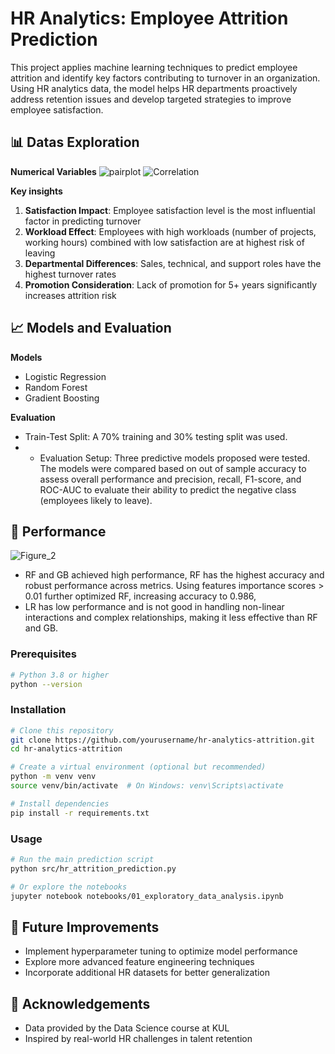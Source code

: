 # HR Analytics: Employee Attrition Prediction
This project applies machine learning techniques to predict employee attrition and identify key factors contributing to turnover in an organization. Using HR analytics data, the model helps HR departments proactively address retention issues and develop targeted strategies to improve employee satisfaction.

## 📊 Datas Exploration
  
**Numerical Variables**
![pairplot](https://github.com/user-attachments/assets/a6e1fc13-2c15-437e-a01f-de185c2ae001)
![Correlation](https://github.com/user-attachments/assets/92785fdc-f9e8-40f2-894d-f2da7fa86c55)

**Key insights**
1. **Satisfaction Impact**: Employee satisfaction level is the most influential factor in predicting turnover
2. **Workload Effect**: Employees with high workloads (number of projects, working hours) combined with low satisfaction are at highest risk of leaving
3. **Departmental Differences**: Sales, technical, and support roles have the highest turnover rates
4. **Promotion Consideration**: Lack of promotion for 5+ years significantly increases attrition risk

## 📈 Models and Evaluation
**Models**
- Logistic Regression
- Random Forest
- Gradient Boosting
  
**Evaluation**
- Train-Test Split: A 70% training and 30% testing split was used.
- - Evaluation Setup: Three predictive models proposed were tested. The models were compared based on out of sample accuracy to assess overall performance and precision, recall, F1-score, and ROC-AUC to evaluate their ability to predict the negative class (employees likely to leave). 

## 🚀 Performance
![Figure_2](https://github.com/user-attachments/assets/82402b2b-1873-47b5-91b8-874ac51e6f53)
-	RF and GB achieved high performance, RF has the highest accuracy and robust performance across metrics. Using features importance scores > 0.01 further optimized RF, increasing accuracy to 0.986,
-	LR has low performance and is not good in handling non-linear interactions and complex relationships, making it less effective than RF and GB.

### Prerequisites

```bash
# Python 3.8 or higher
python --version
```

### Installation

```bash
# Clone this repository
git clone https://github.com/yourusername/hr-analytics-attrition.git
cd hr-analytics-attrition

# Create a virtual environment (optional but recommended)
python -m venv venv
source venv/bin/activate  # On Windows: venv\Scripts\activate

# Install dependencies
pip install -r requirements.txt
```

### Usage

```bash
# Run the main prediction script
python src/hr_attrition_prediction.py

# Or explore the notebooks
jupyter notebook notebooks/01_exploratory_data_analysis.ipynb
```

## 📝 Future Improvements

- Implement hyperparameter tuning to optimize model performance
- Explore more advanced feature engineering techniques
- Incorporate additional HR datasets for better generalization

## 🙏 Acknowledgements

- Data provided by the Data Science course at KUL
- Inspired by real-world HR challenges in talent retention

